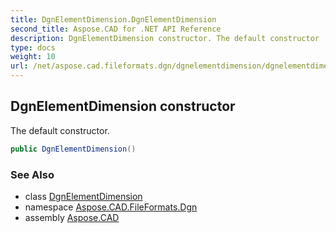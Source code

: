 ```yaml
---
title: DgnElementDimension.DgnElementDimension
second_title: Aspose.CAD for .NET API Reference
description: DgnElementDimension constructor. The default constructor
type: docs
weight: 10
url: /net/aspose.cad.fileformats.dgn/dgnelementdimension/dgnelementdimension/
---
```

## DgnElementDimension constructor

The default constructor.

```csharp
public DgnElementDimension()
```

### See Also

* class [DgnElementDimension](../)
* namespace [Aspose.CAD.FileFormats.Dgn](../../../aspose.cad.fileformats.dgn/)
* assembly [Aspose.CAD](../../../)


